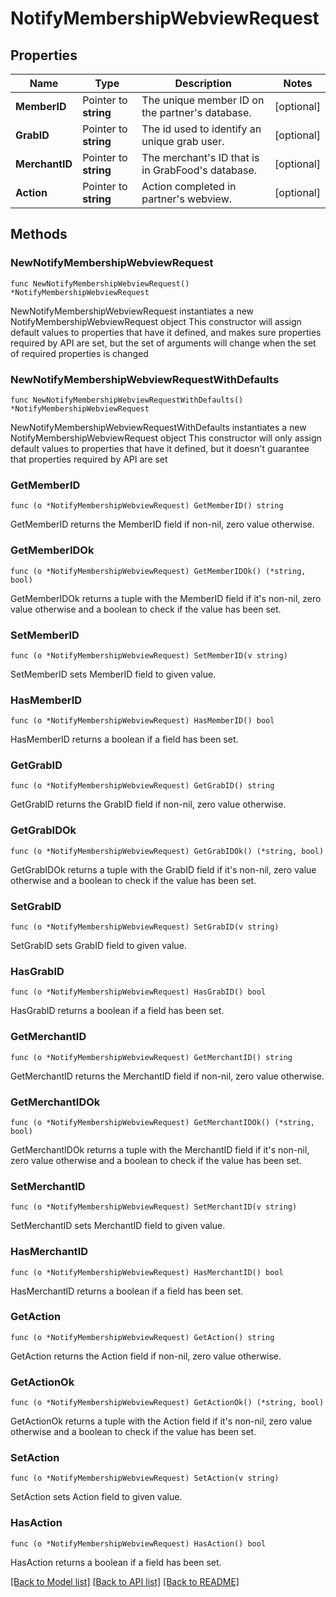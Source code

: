 # NotifyMembershipWebviewRequest

## Properties

Name | Type | Description | Notes
------------ | ------------- | ------------- | -------------
**MemberID** | Pointer to **string** | The unique member ID on the partner&#39;s database. | [optional] 
**GrabID** | Pointer to **string** | The id used to identify an unique grab user. | [optional] 
**MerchantID** | Pointer to **string** | The merchant&#39;s ID that is in GrabFood&#39;s database. | [optional] 
**Action** | Pointer to **string** | Action completed in partner&#39;s webview. | [optional] 

## Methods

### NewNotifyMembershipWebviewRequest

`func NewNotifyMembershipWebviewRequest() *NotifyMembershipWebviewRequest`

NewNotifyMembershipWebviewRequest instantiates a new NotifyMembershipWebviewRequest object
This constructor will assign default values to properties that have it defined,
and makes sure properties required by API are set, but the set of arguments
will change when the set of required properties is changed

### NewNotifyMembershipWebviewRequestWithDefaults

`func NewNotifyMembershipWebviewRequestWithDefaults() *NotifyMembershipWebviewRequest`

NewNotifyMembershipWebviewRequestWithDefaults instantiates a new NotifyMembershipWebviewRequest object
This constructor will only assign default values to properties that have it defined,
but it doesn't guarantee that properties required by API are set

### GetMemberID

`func (o *NotifyMembershipWebviewRequest) GetMemberID() string`

GetMemberID returns the MemberID field if non-nil, zero value otherwise.

### GetMemberIDOk

`func (o *NotifyMembershipWebviewRequest) GetMemberIDOk() (*string, bool)`

GetMemberIDOk returns a tuple with the MemberID field if it's non-nil, zero value otherwise
and a boolean to check if the value has been set.

### SetMemberID

`func (o *NotifyMembershipWebviewRequest) SetMemberID(v string)`

SetMemberID sets MemberID field to given value.

### HasMemberID

`func (o *NotifyMembershipWebviewRequest) HasMemberID() bool`

HasMemberID returns a boolean if a field has been set.

### GetGrabID

`func (o *NotifyMembershipWebviewRequest) GetGrabID() string`

GetGrabID returns the GrabID field if non-nil, zero value otherwise.

### GetGrabIDOk

`func (o *NotifyMembershipWebviewRequest) GetGrabIDOk() (*string, bool)`

GetGrabIDOk returns a tuple with the GrabID field if it's non-nil, zero value otherwise
and a boolean to check if the value has been set.

### SetGrabID

`func (o *NotifyMembershipWebviewRequest) SetGrabID(v string)`

SetGrabID sets GrabID field to given value.

### HasGrabID

`func (o *NotifyMembershipWebviewRequest) HasGrabID() bool`

HasGrabID returns a boolean if a field has been set.

### GetMerchantID

`func (o *NotifyMembershipWebviewRequest) GetMerchantID() string`

GetMerchantID returns the MerchantID field if non-nil, zero value otherwise.

### GetMerchantIDOk

`func (o *NotifyMembershipWebviewRequest) GetMerchantIDOk() (*string, bool)`

GetMerchantIDOk returns a tuple with the MerchantID field if it's non-nil, zero value otherwise
and a boolean to check if the value has been set.

### SetMerchantID

`func (o *NotifyMembershipWebviewRequest) SetMerchantID(v string)`

SetMerchantID sets MerchantID field to given value.

### HasMerchantID

`func (o *NotifyMembershipWebviewRequest) HasMerchantID() bool`

HasMerchantID returns a boolean if a field has been set.

### GetAction

`func (o *NotifyMembershipWebviewRequest) GetAction() string`

GetAction returns the Action field if non-nil, zero value otherwise.

### GetActionOk

`func (o *NotifyMembershipWebviewRequest) GetActionOk() (*string, bool)`

GetActionOk returns a tuple with the Action field if it's non-nil, zero value otherwise
and a boolean to check if the value has been set.

### SetAction

`func (o *NotifyMembershipWebviewRequest) SetAction(v string)`

SetAction sets Action field to given value.

### HasAction

`func (o *NotifyMembershipWebviewRequest) HasAction() bool`

HasAction returns a boolean if a field has been set.


[[Back to Model list]](../README.md#documentation-for-models) [[Back to API list]](../README.md#documentation-for-api-endpoints) [[Back to README]](../README.md)


